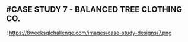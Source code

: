 #CASE STUDY 7 - BALANCED TREE CLOTHING CO.
-----------------------------------------------------------------------------------------------------
! https://8weeksqlchallenge.com/images/case-study-designs/7.png
